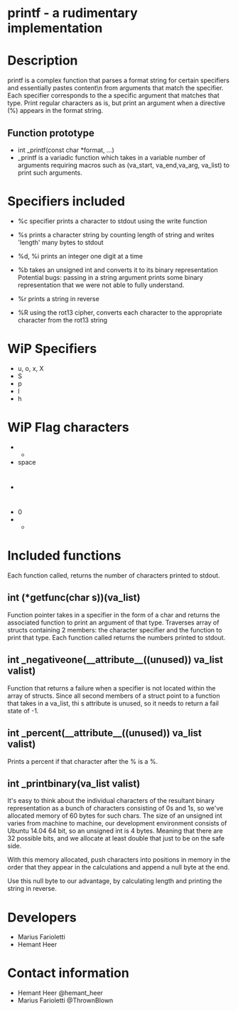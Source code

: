 # printf - a rudimentary implementation

# Description
printf is a complex function that parses a format string for certain specifiers and essentially pastes content\n
from arguments that match the specifier. Each specifier corresponds to the a specific argument that matches that type. Print regular characters as is, but print an argument when a directive (%) appears in the format string.

## Function prototype
- int \_printf(const char \*format, ...)
- \_printf is a variadic function which takes in a variable number of arguments requiring macros such as (va\_start, va\_end,va\_arg, va\_list) to print such arguments. 

# Specifiers included
- %c
specifier prints a character to stdout using the write function

- %s
prints a character string by counting length of string and writes 'length' many bytes to stdout

- %d, %i
prints an integer one digit at a time

- %b
takes an unsigned int and converts it to its binary representation
Potential bugs: passing in a string argument prints some binary representation that we were not able to fully understand.

- %r
prints a string in reverse

- %R
using the rot13 cipher, converts each character to the appropriate character from the rot13 string

# WiP Specifiers 
- u, o, x, X
- S
- p
- l
- h

# WiP Flag characters 
- +
- space
- #
- 0
- -

# Included functions
Each function called, returns the number of characters printed to stdout.

## int (\*getfunc(char s))(va\_list)
Function pointer takes in a specifier in the form of a char and returns the associated function to print an argument of that type. Traverses array of structs containing 2 members: the character specifier and the function to print that type. Each function called returns the numbers printed to stdout.

## int \_negativeone(\_\_attribute\_\_((unused)) va\_list valist)
Function that returns a failure when a specifier is not located within the array of structs. Since all second members of a struct point to a function that takes in a va\_list, thi s attribute is unused, so it needs to return a fail state of -1.

## int \_percent(\_\_attribute\_\_((unused)) va\_list valist)
Prints a percent if that character after the % is a %.

## int \_printbinary(va\_list valist)
It's easy to think about the individual characters of the resultant binary representation as a bunch of characters consisting of 0s and 1s, so we've allocated memory of 60 bytes for such chars. The size of an unsigned int varies from machine to machine, our development environment consists of Ubuntu 14.04 64 bit, so an unsigned int is 4 bytes. Meaning that there are 32 possible bits, and we allocate at least double that just to be on the safe side.

With this memory allocated, push characters into positions in memory in the order that they appear in the calculations and append a null byte at the end.

Use this null byte to our advantage, by calculating length and printing the string in reverse.
# Developers
- Marius Farioletti
- Hemant Heer

# Contact information
- Hemant Heer @hemant\_heer
- Marius Farioletti @ThrownBlown


